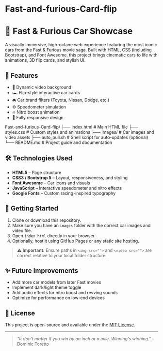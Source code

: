 # Fast-and-furious-Card-flip
# 🚗 Fast & Furious Car Showcase

A visually immersive, high-octane web experience featuring the most iconic cars from the Fast & Furious movie saga. Built with HTML, CSS (including Bootstrap), and Font Awesome, this project brings cinematic cars to life with animations, 3D flip cards, and stylish UI.

## 🌟 Features

- 🎥 Dynamic video background  
- 🏎️ Flip-style interactive car cards  
- 🚘 Car brand filters (Toyota, Nissan, Dodge, etc.)  
- ⚙️ Speedometer simulation  
- 🔥 Nitro boost animation  
- 📱 Fully responsive design  

Fast-and-furious-Card-flip/
├── index.html         # Main HTML file
├── styles.css         # Custom styles and animations
├── images/            # Car images and video assets
├── auto_pull.sh       # Shell script for auto-updates (optional)
└── README.md          # Project guide and documentation


## 🛠️ Technologies Used

- **HTML5** – Page structure  
- **CSS3 / Bootstrap 5** – Layout, responsiveness, and styling  
- **Font Awesome** – Car icons and visuals  
- **JavaScript** – Interactive speedometer and nitro effects  
- **Google Fonts** – Custom racing-inspired typography  

## 🚀 Getting Started

1. Clone or download this repository.
2. Make sure you have an `images` folder with the correct car images and video file.
3. Open `index.html` directly in your browser.
4. Optionally, host it using GitHub Pages or any static site hosting.

> ⚠️ **Important:** Ensure paths in `<img src="">` and `<video src="">` are correct relative to your local folder structure.


## ✨ Future Improvements

- Add more car models from later Fast movies  
- Implement dark/light theme toggle  
- Add audio effects for nitro boost and revving sounds  
- Optimize for performance on low-end devices  

## 📜 License

This project is open-source and available under the [MIT License](LICENSE).

---

> _"It don't matter if you win by an inch or a mile. Winning's winning."_ – Dominic Toretto



